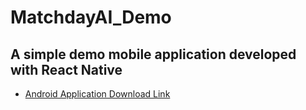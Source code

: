 # MatchdayAI_Demo

## A simple demo mobile application developed with React Native

- [Android Application Download Link](https://exp-shell-app-assets.s3.us-west-1.amazonaws.com/android/%40srikargunnam/matchday-demo-9d7413ba339f4b7b8ad70952d9431066-signed.apk)

